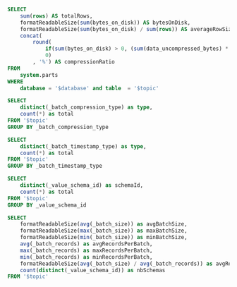 ```sql table_info
SELECT
    sum(rows) AS totalRows,
    formatReadableSize(sum(bytes_on_disk)) AS bytesOnDisk,
    formatReadableSize(sum(bytes_on_disk) / sum(rows)) AS averageRowSize,
    concat(
        round(
            if(sum(bytes_on_disk) > 0, (sum(data_uncompressed_bytes) * 100 / sum(bytes_on_disk)) - 100, 0), 
            0)
        , '%') AS compressionRatio
FROM
    system.parts
WHERE
    database = '$database' and table  = '$topic'
```

```sql compression_type
SELECT
    distinct(_batch_compression_type) as type,
    count(*) as total
FROM '$topic'
GROUP BY _batch_compression_type
```

```sql timestamp_type
SELECT
    distinct(_batch_timestamp_type) as type,
    count(*) as total
FROM '$topic'
GROUP BY _batch_timestamp_type
```

```sql by_schema
SELECT
    distinct(_value_schema_id) as schemaId,
    count(*) as total
FROM '$topic'
GROUP BY _value_schema_id
```

```sql batch 
SELECT
    formatReadableSize(avg(_batch_size)) as avgBatchSize,
    formatReadableSize(max(_batch_size)) as maxBatchSize,
    formatReadableSize(min(_batch_size)) as minBatchSize,
    avg(_batch_records) as avgRecordsPerBatch,
    max(_batch_records) as maxRecordsPerBatch,
    min(_batch_records) as minRecordsPerBatch,
    formatReadableSize(avg(_batch_size) / avg(_batch_records)) as avgRecordSize,
    count(distinct(_value_schema_id)) as nbSchemas
FROM '$topic'
```

<Flex>
    <Statistic
            data={table_info}
            title='Total Rows'
            value=totalRows
        >
    </Statistic>
    <Statistic
        data={batch}
        title='Average record size'
        value=avgRecordSize
    >
    </Statistic>
    <Statistic
            data={table_info}
            title='Bytes On Disk'
            value=bytesOnDisk
        >
    </Statistic>
</Flex>
<Flex>
    <Statistic
            data={table_info}
            title='Average Row size'
            value=averageRowSize
        >
    </Statistic>
    <Statistic
            data={table_info}
            title='Compression Ratio'
            value=compressionRatio
        >
    </Statistic>
</Flex>


<Flex>
    <Statistic
            data={batch}
            title='Avg batch size'
            value=avgBatchSize
        >
    </Statistic>
    <Statistic
            data={batch}
            title='Max batch size'
            value=maxBatchSize
        >
    </Statistic>
    <Statistic
            data={batch}
            title='Min batch size'
            value=minBatchSize
        >
    </Statistic>
</Flex>

<Flex>
    <Statistic
            data={batch}
            title='Avg records per batch'
            value=avgRecordsPerBatch
        >
    </Statistic>
    <Statistic
            data={batch}
            title='Max records per batch'
            value=maxRecordsPerBatch
        >
    </Statistic>
    <Statistic
            data={batch}
            title='Min records per batch'
            value=minRecordsPerBatch
        >
    </Statistic>
</Flex>


<Statistic
        data={batch}
        title='Nb schemas'
        value=nbSchemas
    >
</Statistic>

<Flex>
    <DataTable value={compression_type}></DataTab>
    <DataTable value={timestamp_type}></DataTab>
    <DataTable value={by_schema}></DataTab>
</Flex>

